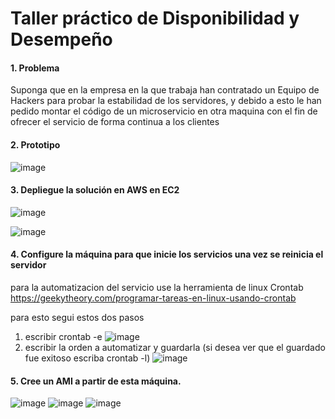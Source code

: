 # Taller práctico de Disponibilidad y Desempeño


#### 1.	Problema
Suponga que en la empresa en la que trabaja han contratado un Equipo de Hackers para probar la estabilidad de los servidores, y debido a esto le han pedido montar el código de un microservicio en otra maquina con el fin de ofrecer el servicio de forma continua a los clientes
#### 2. Prototipo
![image](https://user-images.githubusercontent.com/42522754/69918057-5af73d80-143b-11ea-8ee0-e83731741daa.png)
#### 3. Depliegue la solución en AWS en EC2
![image](https://user-images.githubusercontent.com/42522754/69920401-9d2d7880-1455-11ea-8391-096807fbef87.png)

![image](https://user-images.githubusercontent.com/42522754/69920436-fac1c500-1455-11ea-961d-f0e8fe2b9ffa.png)

#### 4. Configure la máquina para que inicie los servicios una vez se reinicia el servidor

para la automatizacion del servicio use la herramienta de linux Crontab https://geekytheory.com/programar-tareas-en-linux-usando-crontab

para esto segui estos dos pasos
1. escribir crontab -e 
![image](https://user-images.githubusercontent.com/42522754/69924390-23a78180-1479-11ea-8a28-d9a86b91e774.png)
2. escribir la orden a automatizar y guardarla (si desea ver que el guardado fue exitoso escriba crontab -l)
![image](https://user-images.githubusercontent.com/42522754/69924373-0d99c100-1479-11ea-8bc1-28355d68b515.png)

#### 5. Cree un AMI a partir de esta máquina.

![image](https://user-images.githubusercontent.com/42522754/69924630-6a49ab80-147a-11ea-925f-677831121e24.png)
![image](https://user-images.githubusercontent.com/42522754/69924729-e9d77a80-147a-11ea-955c-d3a66376e08c.png)
![image](https://user-images.githubusercontent.com/42522754/69924696-b268ce00-147a-11ea-8e5b-ceea3d3be07d.png)
